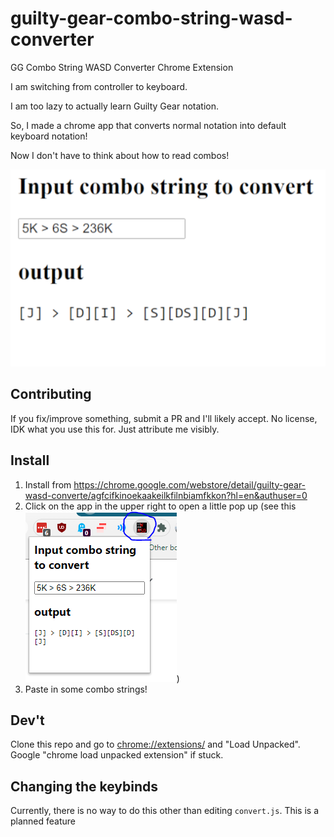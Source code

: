 # guilty-gear-combo-string-wasd-converter
GG Combo String WASD Converter Chrome Extension

I am switching from controller to keyboard.

I am too lazy to actually learn Guilty Gear notation.

So, I made a chrome app that converts normal notation into default keyboard notation!

Now I don't have to think about how to read combos!

![](src/images/screenshot.png)

## Contributing

If you fix/improve something, submit a PR and I'll likely accept. No license, IDK what you use this for. Just attribute me visibly.

## Install

1. Install from <https://chrome.google.com/webstore/detail/guilty-gear-wasd-converte/agfcifkinoekaakeilkfilnbiamfkkon?hl=en&authuser=0>
2. Click on the app in the upper right to open a little pop up (see this ![popup](src/images/popup.png))
3. Paste in some combo strings!

## Dev't

Clone this repo and go to <chrome://extensions/> and "Load Unpacked". Google "chrome load unpacked extension" if stuck.

## Changing the keybinds

Currently, there is no way to do this other than editing `convert.js`. This is a planned feature
